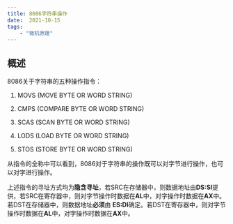 ```yaml
---
title: 8086字符串操作
date:  2021-10-15
tags:
    - "微机原理"
---
```


## 概述

8086关于字符串的五种操作指令：

1. MOVS (MOVE BYTE OR WORD STRING)

2. CMPS (COMPARE BYTE OR WORD STRING)

3. SCAS (SCAN BYTE OR WORD STRING)

4. LODS (LOAD BYTE OR WORD STRING)

5. STOS (STORE BYTE OR WORD STRING)

从指令的全称中可以看到，8086对于字符串的操作既可以对字节进行操作，也可以对字进行操作。

上述指令的寻址方式均为**隐含寻址**，若SRC在存储器中，则数据地址由**DS:SI**提供，若SRC在寄存器中，则对字节操作时数据在**AL**中，对字操作时数据在**AX**中。若DST在存储器中，则数据地址**必须**由 **ES:DI**确定。若DST在寄存器中，则对字节操作时数据在**AL**中，对字操作时数据在**AX**中。